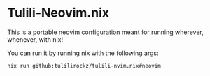 # Tulili-Neovim.nix

This is a portable neovim configuration meant for running wherever, whenever, with nix!

You can run it by running nix with the following args:

```shell
nix run github:tulilirockz/tulili-nvim.nix#neovim
```
